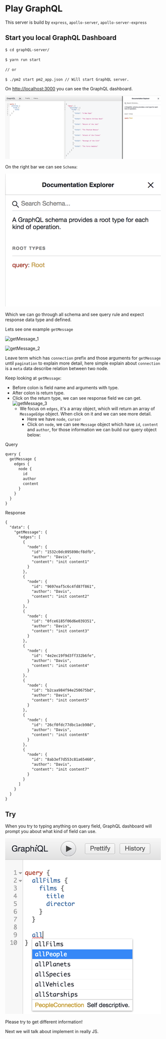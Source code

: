 # Play GraphQL

This server is build by `express`, `apollo-server`, `apollo-server-express`

## Start you local GraphQL Dashboard

```
$ cd graphQL-server/

$ yarn run start

// or

$ ./pm2 start pm2_app.json // Will start GraphQL server.
```

On [http://localhost:3000](http://localhost:3000/graphql) you can see the GraphQL dashboard.

![Dashboard](../gitbook/images/GraphQL_dashboard.png)

On the right bar we can see `Schema`:

![Documentation_explorer](../gitbook/images/Document_explorer.png)

Which we can go through all schema and see query rule and expect response data type and defined.

Lets see one example `getMessage`

![getMessage_1](../gitbook/images/getMessage_1.png)

![getMessage_2](../gitbook/images/getMessage_2.png)

Leave term which has `connection` prefix and those arguments for `getMessage` until `pagination` to explain more detail,
here simple explain about `connection` is a `meta` data describe relation between two node.

Keep looking at `getMessage`:

- Before colon is field name and arguments with type.
- After colon is return type.
- Click on the return type, we can see response field we can get.
	![getMessage_3](../gitbook/images/getMessage_3.png)
	- We focus on `edges`, it's a array object, which will return an array of `MessageEdge` object. When click on it and we can see more detail.
		- Here we have `node`, `cursor`
		- Click on `node`, we can see `Message` object which have `id`, `content` and `author`, for those information we can build our query object below:

Query

```
query {
  getMessage {
    edges {
      node {
        id
        author
        content
      }
    }
  }
}
```

Response

```
{
  "data": {
    "getMessage": {
      "edges": [
        {
          "node": {
            "id": "1532c0dc095890cf8dfb",
            "author": "Davis",
            "content": "init content1"
          }
        },
        {
          "node": {
            "id": "9697eaf5c6c4fd87f861",
            "author": "Davis",
            "content": "init content2"
          }
        },
        {
          "node": {
            "id": "0fce6185f06d6e039351",
            "author": "Davis",
            "content": "init content3"
          }
        },
        {
          "node": {
            "id": "4e2ec19f9d3ff332b6fe",
            "author": "Davis",
            "content": "init content4"
          }
        },
        {
          "node": {
            "id": "b2caa984f94e250675bd",
            "author": "Davis",
            "content": "init content5"
          }
        },
        {
          "node": {
            "id": "26cf0fdc77dbc1acb98d",
            "author": "Davis",
            "content": "init content6"
          }
        },
        {
          "node": {
            "id": "8ab3ef7d553c81a65460",
            "author": "Davis",
            "content": "init content7"
          }
        }
      ]
    }
  }
}
```

## Try

When you try to typing anything on query field, GraphQL dashboard will prompt you about what kind of field can use.

![prompt_image](../gitbook/images/prompt_image.png)

Please try to get different information!

Next we will talk about implement in really JS.

